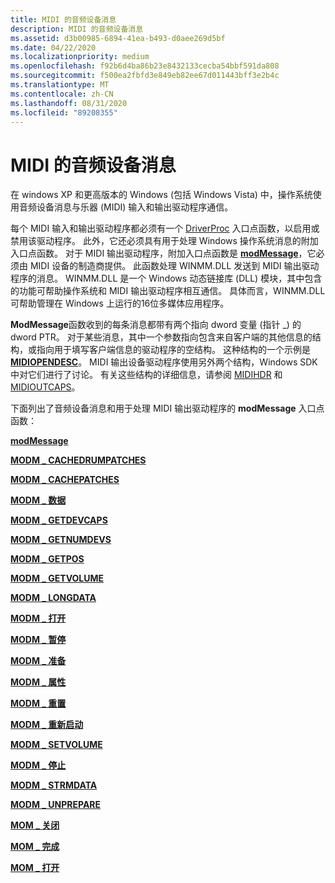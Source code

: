 ```yaml
---
title: MIDI 的音频设备消息
description: MIDI 的音频设备消息
ms.assetid: d3b00985-6894-41ea-b493-d0aee269d5bf
ms.date: 04/22/2020
ms.localizationpriority: medium
ms.openlocfilehash: f92b6d4ba86b23e8432133cecba54bbf591da808
ms.sourcegitcommit: f500ea2fbfd3e849eb82ee67d011443bff3e2b4c
ms.translationtype: MT
ms.contentlocale: zh-CN
ms.lasthandoff: 08/31/2020
ms.locfileid: "89208355"
---
```

# <a name="audio-device-messages-for-midi"></a>MIDI 的音频设备消息


在 windows XP 和更高版本的 Windows (包括 Windows Vista) 中，操作系统使用音频设备消息与乐器 (MIDI) 输入和输出驱动程序通信。

每个 MIDI 输入和输出驱动程序都必须有一个 [DriverProc](/windows/win32/api/mmiscapi/nc-mmiscapi-driverproc) 入口点函数，以启用或禁用该驱动程序。 此外，它还必须具有用于处理 Windows 操作系统消息的附加入口点函数。 对于 MIDI 输出驱动程序，附加入口点函数是 [**modMessage**](/previous-versions/windows/hardware/drivers/ff537532(v=vs.85))，它必须由 MIDI 设备的制造商提供。 此函数处理 WINMM.DLL 发送到 MIDI 输出驱动程序的消息。 WINMM.DLL 是一个 Windows 动态链接库 (DLL) 模块，其中包含的功能可帮助操作系统和 MIDI 输出驱动程序相互通信。 具体而言，WINMM.DLL 可帮助管理在 Windows 上运行的16位多媒体应用程序。

**ModMessage**函数收到的每条消息都带有两个指向 dword 变量 (指针 \_) 的 dword PTR。 对于某些消息，其中一个参数指向包含来自客户端的其他信息的结构，或指向用于填写客户端信息的驱动程序的空结构。 这种结构的一个示例是 [**MIDIOPENDESC**](/windows/desktop/api/mmddk/ns-mmddk-midiopendesc_tag)。 MIDI 输出设备驱动程序使用另外两个结构，Windows SDK 中对它们进行了讨论。 有关这些结构的详细信息，请参阅 [MIDIHDR](/windows/win32/api/mmeapi/ns-mmeapi-midihdr) 和 [MIDIOUTCAPS](/windows/win32/api/mmeapi/ns-mmeapi-midioutcaps)。

下面列出了音频设备消息和用于处理 MIDI 输出驱动程序的 **modMessage** 入口点函数：

[**modMessage**](/previous-versions/windows/hardware/drivers/ff537532(v=vs.85))

[**MODM \_ CACHEDRUMPATCHES**](/previous-versions/windows/hardware/drivers/ff537533(v=vs.85))

[**MODM \_ CACHEPATCHES**](/previous-versions/windows/hardware/drivers/ff537534(v=vs.85))

[**MODM \_ 数据**](/previous-versions/windows/hardware/drivers/ff537535(v=vs.85))

[**MODM \_ GETDEVCAPS**](/previous-versions/windows/hardware/drivers/ff537536(v=vs.85))

[**MODM \_ GETNUMDEVS**](/previous-versions/windows/hardware/drivers/ff537537(v=vs.85))

[**MODM \_ GETPOS**](/previous-versions/windows/hardware/drivers/ff537538(v=vs.85))

[**MODM \_ GETVOLUME**](/previous-versions/windows/hardware/drivers/ff537539(v=vs.85))

[**MODM \_ LONGDATA**](/previous-versions/windows/hardware/drivers/ff537540(v=vs.85))

[**MODM \_ 打开**](/previous-versions/windows/hardware/drivers/ff537541(v=vs.85))

[**MODM \_ 暂停**](/previous-versions/windows/hardware/drivers/ff537542(v=vs.85))

[**MODM \_ 准备**](/previous-versions/windows/hardware/drivers/ff537543(v=vs.85))

[**MODM \_ 属性**](/previous-versions/windows/hardware/drivers/ff537544(v=vs.85))

[**MODM \_ 重置**](/previous-versions/windows/hardware/drivers/ff537545(v=vs.85))

[**MODM \_ 重新启动**](/previous-versions/windows/hardware/drivers/ff537546(v=vs.85))

[**MODM \_ SETVOLUME**](/previous-versions/windows/hardware/drivers/ff537547(v=vs.85))

[**MODM \_ 停止**](/previous-versions/windows/hardware/drivers/ff537548(v=vs.85))

[**MODM \_ STRMDATA**](/previous-versions/windows/hardware/drivers/ff537549(v=vs.85))

[**MODM \_ UNPREPARE**](/previous-versions/windows/hardware/drivers/ff537550(v=vs.85))

[**MOM \_ 关闭**](/previous-versions/windows/hardware/drivers/ff537551(v=vs.85))

[**MOM \_ 完成**](/previous-versions/windows/hardware/drivers/ff537552(v=vs.85))

[**MOM \_ 打开**](/previous-versions/windows/hardware/drivers/ff537553(v=vs.85))

 

